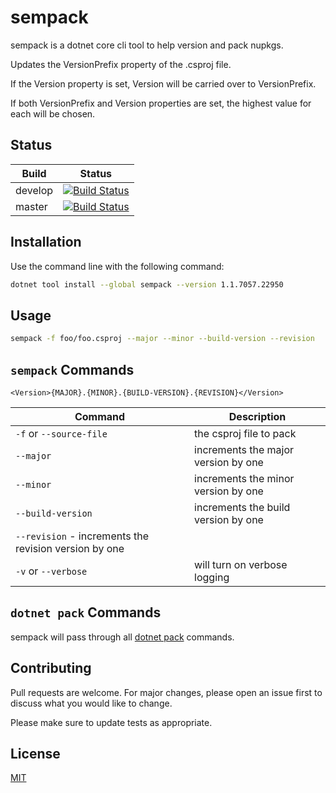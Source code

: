 # sempack

sempack is a dotnet core cli tool to help version and pack nupkgs.

Updates the VersionPrefix property of the .csproj file.

If the Version property is set, Version will be carried over to VersionPrefix.

If both VersionPrefix and Version properties are set, the highest value for each will be chosen.

## Status

 Build  |  Status
 -------|--------
develop | [![Build Status](https://travis-ci.com/mdetweil/sempack.svg?branch=develop)](https://travis-ci.com/mdetweil/sempack)
 master | [![Build Status](https://travis-ci.com/mdetweil/sempack.svg?branch=master)](https://travis-ci.com/mdetweil/sempack)
## Installation

Use the command line with the following command:

```bash
dotnet tool install --global sempack --version 1.1.7057.22950
```

## Usage

```bash
sempack -f foo/foo.csproj --major --minor --build-version --revision
```
## `sempack` Commands

`<Version>{MAJOR}.{MINOR}.{BUILD-VERSION}.{REVISION}</Version>` 

| Command | Description |
| --- | --- |
| `-f` or `--source-file` | the csproj file to pack |
| `--major` | increments the major version by one |
| `--minor` | increments the minor version by one |
| `--build-version` | increments the build version by one |
| `--revision` - increments the revision version by one |
| `-v` or `--verbose` | will turn on verbose logging |


## `dotnet pack` Commands

sempack will pass through all [dotnet pack](https://docs.microsoft.com/en-us/dotnet/core/tools/dotnet-pack?tabs=netcore2x) commands.

## Contributing
Pull requests are welcome. For major changes, please open an issue first to discuss what you would like to change.

Please make sure to update tests as appropriate.

## License
[MIT](https://choosealicense.com/licenses/mit/)
